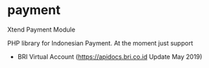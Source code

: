 # payment
Xtend Payment Module

PHP library for Indonesian Payment. At the moment just support
- BRI Virtual Account (https://apidocs.bri.co.id Update May 2019)
